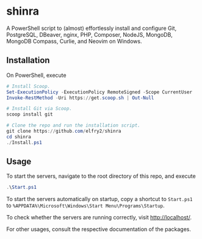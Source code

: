 # shinra
A PowerShell script to (almost) effortlessly install and configure Git, PostgreSQL, DBeaver, nginx, PHP, Composer, NodeJS, MongoDB, MongoDB Compass, Curlie, and Neovim on Windows.

## Installation
On PowerShell, execute
```powershell
# Install Scoop.
Set-ExecutionPolicy -ExecutionPolicy RemoteSigned -Scope CurrentUser
Invoke-RestMethod -Uri https://get.scoop.sh | Out-Null

# Install Git via Scoop.
scoop install git

# Clone the repo and run the installation script.
git clone https://github.com/elfry2/shinra
cd shinra
./Install.ps1
```

## Usage
To start the servers, navigate to the root directory of this repo, and execute
```powershell
.\Start.ps1
```

To start the servers automatically on startup, copy a shortcut to ```Start.ps1``` to ```%APPDATA%\Microsoft\Windows\Start Menu\Programs\Startup```.

To check whether the servers are running correctly, visit [http://localhost/](http://localhost/).

For other usages, consult the respective documentation of the packages.
